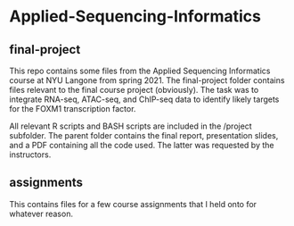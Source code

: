 # Applied-Sequencing-Informatics

## final-project

This repo contains some files from the Applied Sequencing Informatics course at NYU Langone from spring 2021. The final-project folder contains files 
relevant to the final course project (obviously). The task was to integrate RNA-seq, ATAC-seq, and ChIP-seq data to identify likely targets for the 
FOXM1 transcription factor.

All relevant R scripts and BASH scripts are included in the /project subfolder. The parent folder contains the final report, presentation slides, and a PDF containing all the code used. The latter was requested by the instructors. 

## assignments

This contains files for a few course assignments that I held onto for whatever reason.
